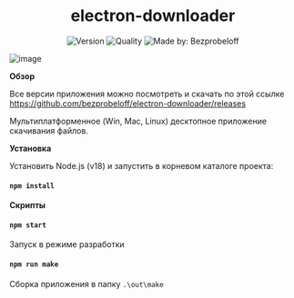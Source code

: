 <h1 align="center">electron-downloader</h1>
<p align="center">
    <img alt="Version" src="https://img.shields.io/github/package-json/v/bezprobeloff/electron-downloader" />
    <img alt="Quality" src="https://img.shields.io/badge/status-release-orange.svg" >
    <img alt="Made by: Bezprobeloff" src="https://img.shields.io/badge/made%20by-Bezprobeloff-blue" />
</p>


![image](https://github.com/bezprobeloff/electron-downloader/assets/44836223/0ab00fb6-3a34-4d99-9e64-726509a6d1b0)

**Обзор**

Все версии приложения можно посмотреть и скачать по этой ссылке https://github.com/bezprobeloff/electron-downloader/releases

Мультиплатформенное (Win, Mac, Linux) десктопное приложение скачивания файлов. 


**Установка**

Установить Node.js (v18) и запустить в корневом каталоге проекта:

####  `npm install`


**Скрипты**

####  `npm start`
Запуск в режиме разработки

#### `npm run make`

Сборка приложения в папку `.\out\make`

